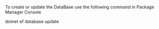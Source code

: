 To create or update the DataBase use the following command in Package Manager Console

dotnet ef database update
